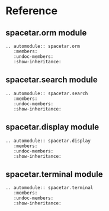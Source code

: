 # Reference

## spacetar.orm module

```{eval-rst}
.. automodule:: spacetar.orm
   :members:
   :undoc-members:
   :show-inheritance:
```

## spacetar.search module

```{eval-rst}
.. automodule:: spacetar.search
   :members:
   :undoc-members:
   :show-inheritance:
```

## spacetar.display module

```{eval-rst}
.. automodule:: spacetar.display
   :members:
   :undoc-members:
   :show-inheritance:
```

## spacetar.terminal module

```{eval-rst}
.. automodule:: spacetar.terminal
   :members:
   :undoc-members:
   :show-inheritance:
```
